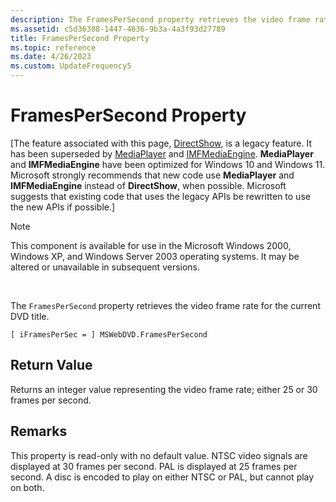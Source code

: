 ```yaml
---
description: The FramesPerSecond property retrieves the video frame rate for the current DVD title.
ms.assetid: c5d36308-1447-4636-9b3a-4a3f93d27789
title: FramesPerSecond Property
ms.topic: reference
ms.date: 4/26/2023
ms.custom: UpdateFrequency5
---
```


# FramesPerSecond Property

\[The feature associated with this page, [DirectShow](/windows/win32/directshow/directshow), is a legacy feature. It has been superseded by [MediaPlayer](/uwp/api/Windows.Media.Playback.MediaPlayer) and [IMFMediaEngine](/windows/win32/api/mfmediaengine/nn-mfmediaengine-imfmediaengine). **MediaPlayer** and **IMFMediaEngine** have been optimized for Windows 10 and Windows 11. Microsoft strongly recommends that new code use **MediaPlayer** and **IMFMediaEngine** instead of **DirectShow**, when possible. Microsoft suggests that existing code that uses the legacy APIs be rewritten to use the new APIs if possible.\]

> [!Note]  
> This component is available for use in the Microsoft Windows 2000, Windows XP, and Windows Server 2003 operating systems. It may be altered or unavailable in subsequent versions.

 

The `FramesPerSecond` property retrieves the video frame rate for the current DVD title.

``` syntax
[ iFramesPerSec = ] MSWebDVD.FramesPerSecond
```

## Return Value

Returns an integer value representing the video frame rate; either 25 or 30 frames per second.

## Remarks

This property is read-only with no default value. NTSC video signals are displayed at 30 frames per second. PAL is displayed at 25 frames per second. A disc is encoded to play on either NTSC or PAL, but cannot play on both.

 

 



